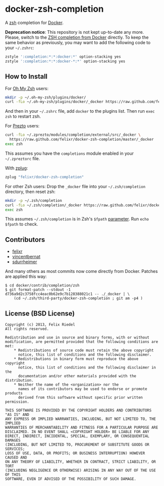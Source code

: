 docker-zsh-completion
=====================

A [zsh](http://zsh.org) completion for [Docker](http://docker.io).

**Deprecation notice**: This repository is not kept up-to-date any more. Please,
switch to the [ZSH completion from Docker](https://github.com/docker/docker/blob/master/contrib/completion/zsh/_docker)
directly. To keep the same behavior as previously, you may want to add the following
code to your `~/.zshrc`:

```sh
zstyle ':completion:*:*:docker:*' option-stacking yes
zstyle ':completion:*:*:docker-*:*' option-stacking yes
```
 
How to Install
--------------

For [Oh My Zsh](http://ohmyz.sh/) users:
```sh
mkdir -p ~/.oh-my-zsh/plugins/docker/
curl -fLo ~/.oh-my-zsh/plugins/docker/_docker https://raw.github.com/felixr/docker-zsh-completion/master/_docker
```
And then in your `~/.zshrc` file, add `docker` to the plugins list. Then run `exec zsh` to restart zsh.

For [Prezto](https://github.com/sorin-ionescu/prezto) users:
```sh
curl -fLo ~/.zprezto/modules/completion/external/src/_docker \
  https://raw.github.com/felixr/docker-zsh-completion/master/_docker
exec zsh
```
This assumes you have the `completions` module enabled in your `~/.zpreztorc` file.

With [zplug](https://github.com/b4b4r07/zplug):
```sh
zplug "felixr/docker-zsh-completion"
```

For other Zsh users:
Drop the `_docker` file into your `~/.zsh/completion` directory, then reset zsh:

```sh
mkdir -p ~/.zsh/completion
curl -fLo ~/.zsh/completion/_docker https://raw.github.com/felixr/docker-zsh-completion/master/_docker
exec zsh
```
This assumes `~/.zsh/completion` is in Zsh's `$fpath` [parameter](http://zsh.sourceforge.net/Doc/Release/Parameters.html#index-fpath). Run `echo $fpath` to check.


Contributors
------------

* [felixr](http://github.com/felixr)
* [vincentbernat](http://github.com/vincentbernat)
* [sdurrheimer](https://github.com/sdurrheimer)

And many others as most commits now come directly from Docker. Patches
are applied this way:

    $ cd docker/contrib/completion/zsh
    $ git format-patch --stdout -1 d736a9d2c3758fcc4eac0b62e9c7b128388021c1 -- ./_docker | \
        (cd ~/.zsh/third-party/docker-zsh-completion ; git am -p4 )

License (BSD License)
------------------------------

    Copyright (c) 2013, Felix Riedel
    All rights reserved.
    
    Redistribution and use in source and binary forms, with or without
    modification, are permitted provided that the following conditions are met:
        * Redistributions of source code must retain the above copyright
          notice, this list of conditions and the following disclaimer.
        * Redistributions in binary form must reproduce the above copyright
          notice, this list of conditions and the following disclaimer in the
          documentation and/or other materials provided with the distribution.
        * Neither the name of the <organization> nor the
          names of its contributors may be used to endorse or promote products
          derived from this software without specific prior written permission.
    
    THIS SOFTWARE IS PROVIDED BY THE COPYRIGHT HOLDERS AND CONTRIBUTORS "AS IS" AND
    ANY EXPRESS OR IMPLIED WARRANTIES, INCLUDING, BUT NOT LIMITED TO, THE IMPLIED
    WARRANTIES OF MERCHANTABILITY AND FITNESS FOR A PARTICULAR PURPOSE ARE
    DISCLAIMED. IN NO EVENT SHALL <COPYRIGHT HOLDER> BE LIABLE FOR ANY
    DIRECT, INDIRECT, INCIDENTAL, SPECIAL, EXEMPLARY, OR CONSEQUENTIAL DAMAGES
    (INCLUDING, BUT NOT LIMITED TO, PROCUREMENT OF SUBSTITUTE GOODS OR SERVICES;
    LOSS OF USE, DATA, OR PROFITS; OR BUSINESS INTERRUPTION) HOWEVER CAUSED AND
    ON ANY THEORY OF LIABILITY, WHETHER IN CONTRACT, STRICT LIABILITY, OR TORT
    (INCLUDING NEGLIGENCE OR OTHERWISE) ARISING IN ANY WAY OUT OF THE USE OF THIS
    SOFTWARE, EVEN IF ADVISED OF THE POSSIBILITY OF SUCH DAMAGE.

